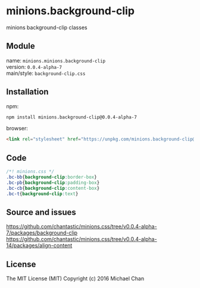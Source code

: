 # minions.background-clip
minions background-clip classes

## Module
name: `minions.minions.background-clip`  
version: `0.0.4-alpha-7`  
main/style: `background-clip.css`  

## Installation
npm:
```bash
npm install minions.background-clip@0.0.4-alpha-7
```

browser:
```html
<link rel="stylesheet" href="https://unpkg.com/minions.background-clip@0.0.4-alpha-7" />
```

## Code
```css
/*! minions.css */
.bc-bb{background-clip:border-box}
.bc-pb{background-clip:padding-box}
.bc-cb{background-clip:content-box}
.bc-t{background-clip:text}

```

## Source and issues

https://github.com/chantastic/minions.css/tree/v0.0.4-alpha-7/packages/background-clip
https://github.com/chantastic/minions.css/tree/v0.0.4-alpha-14/packages/align-content

## License

The MIT License (MIT)
Copyright (c) 2016 Michael Chan